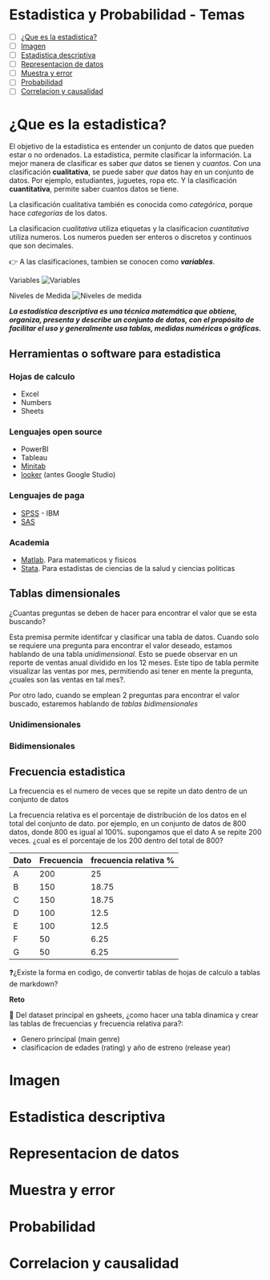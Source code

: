 # Estadistica y Probabilidad - Temas
- [ ] [¿Que es la estadistica?](https://github.com/r3card0/Data_AI_foundations/blob/main/topics/08_estadistica_y_probabilidad.md#que-es-la-estadistica)
- [ ] [Imagen]()
- [ ] [Estadistica descriptiva]()
- [ ] [Representacion de datos]()
- [ ] [Muestra y error]()
- [ ] [Probabilidad]()
- [ ] [Correlacion y causalidad]()

# ¿Que es la estadistica?
El objetivo de la estadística es entender un conjunto de datos que pueden estar o no ordenados. La estadística, permite clasificar la información. La mejor manera de clasificar es saber *que* datos se tienen y *cuantos*. Con una clasificación **cualitativa**, se puede saber *que* datos hay en un conjunto de datos. Por ejemplo, estudiantes, juguetes, ropa etc. Y la clasificación **cuantitativa**, permite saber cuantos datos se tiene.

La clasificación cualitativa también es conocida como *categórica*, porque hace *categorias* de los datos.

La clasificacion *cualitativa* utiliza etiquetas y la clasificacion *cuantitativa* utiliza numeros. Los numeros pueden ser enteros o discretos y continuos que son decimales.

👉 A las clasificaciones, tambien se conocen como ***variables***.

Variables
![Variables](https://static.platzi.com/media/user_upload/1-919bc16b-89a7-44b4-99af-d0d5fca05347.jpg)

Niveles de Medida
![Niveles de medida](https://static.platzi.com/media/user_upload/2-3e090ea0-abbb-4af8-9b75-5c7a948e9c54.jpg)

***La estadística descriptiva es una técnica matemática que obtiene, organiza, presenta y describe un conjunto de datos, con el propósito de facilitar el uso y generalmente usa tablas, medidas numéricas o gráficas.***

## Herramientas o software para estadistica
### Hojas de calculo
* Excel
* Numbers
* Sheets

### Lenguajes open source
* PowerBI
* Tableau
* [Minitab](https://www.minitab.com/en-us/)
* [looker](https://cloud.google.com/looker/) (antes Google Studio)

### Lenguajes de paga
* [SPSS](https://www.ibm.com/spss) - IBM
* [SAS](https://www.sas.com/en_us/home.html)

### Academia
* [Matlab](https://www.mathworks.com/products/matlab.html). Para matematicos y fisicos
* [Stata](https://www.stata.com/). Para estadistas de ciencias de la salud y ciencias politicas


## Tablas dimensionales
¿Cuantas preguntas se deben de hacer para encontrar el valor que se esta buscando?

Esta premisa permite identifcar y clasificar una tabla de datos. Cuando solo se requiere una pregunta para encontrar el valor deseado, estamos hablando de una tabla *unidimensional*. Esto se puede observar en un reporte de ventas anual dividido en los 12 meses. Este tipo de tabla permite visualizar las ventas por mes, permitiendo asi tener en mente la pregunta, ¿cuales son las ventas en tal mes?.

Por otro lado, cuando se emplean 2 preguntas para encontrar el valor buscado, estaremos hablando de *tablas bidimensionales*
### Unidimensionales
### Bidimensionales

## Frecuencia estadistica
La frecuencia es el numero de veces que se repite un dato dentro de un conjunto de datos

La frecuencia relativa es el porcentaje de distribución de los datos en el total del conjunto de dato. por ejemplo, en un conjunto de datos de 800 datos, donde 800 es igual al 100%. supongamos que el dato A se repite 200 veces. ¿cual es el porcentaje de los 200 dentro del total de 800?

|Dato|Frecuencia|frecuencia relativa %|
|----|----------|-------------------|
| A |200|25|
| B | 150 |18.75|
| C | 150 | 18.75|
| D| 100 |12.5|
|E|100|12.5|
|F|50|6.25|
|G|50|6.25|

❓¿Existe la forma en codigo, de convertir tablas de hojas de calculo a tablas de markdown?

**Reto**

🤔 Del dataset principal en gsheets, ¿como hacer una tabla dinamica y crear las tablas de frecuencias y frecuencia relativa para?:
- Genero principal (main genre)
- clasificacion de edades (rating) y año de estreno (release year)



# Imagen
# Estadistica descriptiva
# Representacion de datos
# Muestra y error
# Probabilidad
# Correlacion y causalidad
